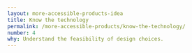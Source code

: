 ```yaml
---
layout: more-accessible-products-idea
title: Know the technology
permalink: /more-accessible-products/know-the-technology/
number: 4
why: Understand the feasibility of design choices.
---
```

